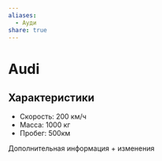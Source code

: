 ```yaml
---
aliases:
  - Ауди
share: true
---
```


# Audi
## Характеристики
- Скорость: 200 км/ч
- Масса: 1000 кг
- Пробег: 500км

Дополнительная информация + изменения


